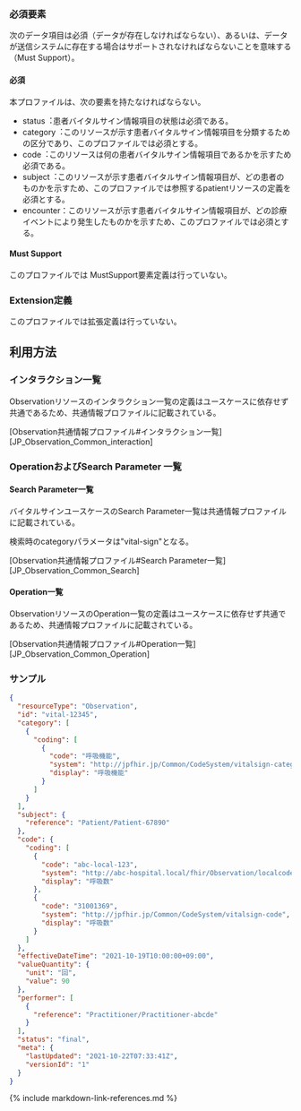 
### 必須要素

次のデータ項目は必須（データが存在しなければならない）、あるいは、データが送信システムに存在する場合はサポートされなければならないことを意味する（Must Support）。

#### 必須
本プロファイルは、次の要素を持たなければならない。

- status︓患者バイタルサイン情報項目の状態は必須である。
- category︓このリソースが示す患者バイタルサイン情報項目を分類するための区分であり、このプロファイルでは必須とする。
- code︓このリソースは何の患者バイタルサイン情報項目であるかを示すため必須である。
- subject︓このリソースが示す患者バイタルサイン情報項目が、どの患者のものかを示すため、このプロファイルでは参照するpatientリソースの定義を必須とする。
- encounter：このリソースが示す患者バイタルサイン情報項目が、どの診療イベントにより発生したものかを示すため、このプロファイルでは必須とする。

#### Must Support
このプロファイルでは MustSupport要素定義は行っていない。

### Extension定義
このプロファイルでは拡張定義は行っていない。

## 利用方法

### インタラクション一覧

Observationリソースのインタラクション一覧の定義はユースケースに依存せず共通であるため、共通情報プロファイルに記載されている。

[Observation共通情報プロファイル#インタラクション一覧][JP_Observation_Common_interaction]

### OperationおよびSearch Parameter 一覧

#### Search Parameter一覧

バイタルサインユースケースのSearch Parameter一覧は共通情報プロファイルに記載されている。

検索時のcategoryパラメータは"vital-sign"となる。

[Observation共通情報プロファイル#Search Parameter一覧][JP_Observation_Common_Search]

#### Operation一覧

ObservationリソースのOperation一覧の定義はユースケースに依存せず共通であるため、共通情報プロファイルに記載されている。

[Observation共通情報プロファイル#Operation一覧][JP_Observation_Common_Operation]

### サンプル
```json
{
  "resourceType": "Observation",
  "id": "vital-12345",
  "category": [
    {
      "coding": [
        {
          "code": "呼吸機能",
          "system": "http://jpfhir.jp/Common/CodeSystem/vitalsign-category",
          "display": "呼吸機能"
        }
      ]
    }
  ],
  "subject": {
    "reference": "Patient/Patient-67890"
  },
  "code": {
    "coding": [
      {
        "code": "abc-local-123",
        "system": "http://abc-hospital.local/fhir/Observation/localcode",
        "display": "呼吸数"
      },
      {
        "code": "31001369",
        "system": "http://jpfhir.jp/Common/CodeSystem/vitalsign-code",
        "display": "呼吸数"
      }
    ]
  },
  "effectiveDateTime": "2021-10-19T10:00:00+09:00",
  "valueQuantity": {
    "unit": "回",
    "value": 90
  },
  "performer": [
    {
      "reference": "Practitioner/Practitioner-abcde"
    }
  ],
  "status": "final",
  "meta": {
    "lastUpdated": "2021-10-22T07:33:41Z",
    "versionId": "1"
  }
}
```
{% include markdown-link-references.md %}